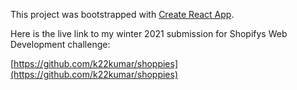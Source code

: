This project was bootstrapped with [Create React App](https://github.com/facebook/create-react-app).

Here is the live link to my winter 2021 submission for Shopifys Web Development challenge:

[https://github.com/k22kumar/shoppies](https://github.com/k22kumar/shoppies)